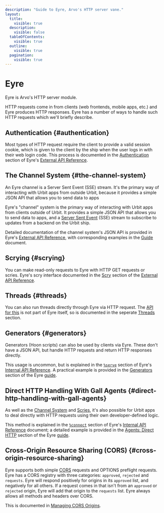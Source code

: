 ```yaml
---
description: "Guide to Eyre, Arvo's HTTP server vane."
layout:
  title:
    visible: true
  description:
    visible: false
  tableOfContents:
    visible: true
  outline:
    visible: true
  pagination:
    visible: true
---
```


# Eyre

Eyre is Arvo's HTTP server module.

HTTP requests come in from clients (web frontends, mobile apps, etc.) and Eyre produces HTTP responses. Eyre has a number of ways to handle such HTTP requests which we'll briefly describe.

## Authentication {#authentication}

Most types of HTTP request require the client to provide a valid session cookie, which is given to the client by the ship when the user logs in with their web login code. This process is documented in the [Authentication](external-api-ref.md#authentication) section of Eyre's [External API Reference](external-api-ref.md).

## The Channel System {#the-channel-system}

An Eyre channel is a Server Sent Event (SSE) stream. It's the primary way of interacting with Urbit apps from outside Urbit, because it provides a simple JSON API that allows you to send data to apps 

Eyre's "channel" system is the primary way of interacting with Urbit apps from clients outside of Urbit. It provides a simple JSON API that allows you to send data to apps, and a [Server Sent Event](https://html.spec.whatwg.org/#server-sent-events) (SSE) stream to subscribe to updates from a backend on the Urbit ship.

Detailed documentation of the channel system's JSON API is provided in Eyre's [External API Reference](external-api-ref.md), with corresponding examples in the [Guide](guide.md#using-channels) document.

## Scrying {#scrying}

You can make read-only requests to Eyre with HTTP GET requests or scries. Eyre's scry interface documented in the [Scry](external-api-ref.md#scry) section of the [External API Reference](external-api-ref.md).

## Threads {#threads}

You can also run threads directly through Eyre via HTTP request. The [API for this](../../base/threads/http-api.md) is not part of Eyre itself, so is documented in the seperate [Threads](../../base/threads) section.

## Generators {#generators}

Generators (Hoon scripts) can also be used by clients via Eyre. These don't have a JSON API, but handle HTTP requests and return HTTP responses directly.

This usage is uncommon, but is explained in the [`%serve`](tasks.md#serve) section of Eyre's [Internal API Reference](tasks.md). A practical example is provided in the [Generators](guide.md#generators) section of the Eyre [guide](guide.md).

## Direct HTTP Handling With Gall Agents {#direct-http-handling-with-gall-agents}

As well as the [Channel System](#the-channel-system) and [Scries](#scrying), it's also possible for Urbit apps to deal directly with HTTP requests using their own developer-defined logic.

This method is explained in the [`%connect`](tasks.md#connect) section of Eyre's [Internal API Reference](tasks.md) document; a detailed example is provided in the [Agents: Direct HTTP](guide.md#agents-direct-http) section of the Eyre [guide](guide.md).

## Cross-Origin Resource Sharing (CORS) {#cross-origin-resource-sharing}

Eyre supports both simple [CORS](https://developer.mozilla.org/en-US/docs/Web/HTTP/CORS) requests and OPTIONS preflight requests. Eyre has a CORS registry with three categories: `approved`, `rejected` and `requests`. Eyre will respond positively for origins in its `approved` list, and negatively for all others. If a request comes in that isn't from an `approved` or `rejected` origin, Eyre will add that origin to the `requests` list. Eyre always allows all methods and headers over CORS.

This is documented in [Managing CORS Origins](guide.md#managing-cors-origins).

